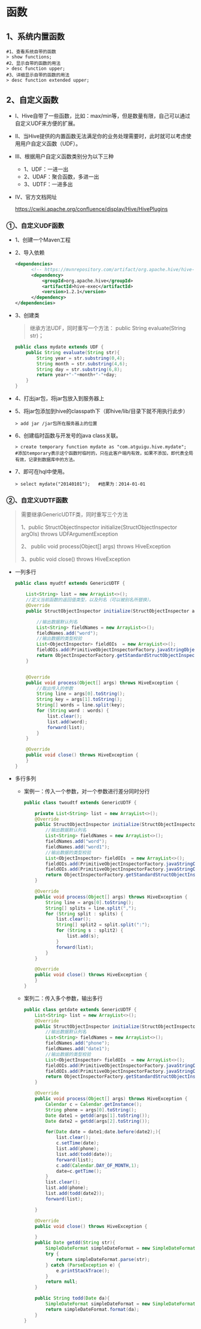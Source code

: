 # 函数

## 1、系统内置函数

```linux
#1、查看系统自带的函数
> show functions;
#2、显示自带的函数的用法
> desc function upper;
#3、详细显示自带的函数的用法
> desc function extended upper;
```

## 2、自定义函数

* Ⅰ、Hive自带了一些函数，比如：max/min等，但是数量有限，自己可以通过自定义UDF来方便的扩展。
* Ⅱ、当Hive提供的内置函数无法满足你的业务处理需要时，此时就可以考虑使用用户自定义函数（UDF）。
* Ⅲ、根据用户自定义函数类别分为以下三种
  * 1、UDF：一进一出
  * 2、UDAF：聚合函数，多进一出
  * 3、UDTF：一进多出

* Ⅳ、官方文档网址

  https://cwiki.apache.org/confluence/display/Hive/HivePlugins

### ①、自定义UDF函数

* 1、创建一个Maven工程

* 2、导入依赖

  ```pom.xml
  <dependencies>
  		<!-- https://mvnrepository.com/artifact/org.apache.hive/hive-exec -->
  		<dependency>
  			<groupId>org.apache.hive</groupId>
  			<artifactId>hive-exec</artifactId>
  			<version>1.2.1</version>
  		</dependency>
  </dependencies>
  ```

* 3、创建类

  > 继承方法UDF，同时重写一个方法： public String evaluate(String str)；

  ```java
  public class mydate extends UDF {
      public String evaluate(String str){
          String year = str.substring(0,4);
          String month = str.substring(4,6);
          String day = str.substring(6,8);
          return year+"-"+month+"-"+day;
      }
  }
  ```

* 4、打出jar包，将jar包放入到服务器上

* 5、将jar包添加到hive的classpath下（即hive/lib/目录下就不用执行此步）

  ```linux
  > add jar /jar包所在服务器上的位置
  ```

* 6、创建临时函数与开发号的java class关联。

  ```linux
  > create temporary function mydate as "com.atguigu.hive.mydate"; 
  #添加temporary表示这个函数时临时的，只在此客户端内有效，如果不添加，即代表全局有效，记录到数据库中的方法。
  ```

* 7、即可在hql中使用。

  ``` hql
  > select mydate("20140101");   #结果为：2014-01-01 
  ```

### ②、自定义UDTF函数

> 需要继承GenericUDTF类，同时重写三个方法
>
> 1、public StructObjectInspector initialize(StructObjectInspector argOIs) throws UDFArgumentException
>
> 2、 public void process(Object[] args) throws HiveException
>
> 3、public void close() throws HiveException

* 一列多行

  ```java
  public class myudtf extends GenericUDTF {
  
      List<String> list = new ArrayList<>();
      //定义当前函数的返回值类型，以及列名（可以被别名所替换）。
      @Override
      public StructObjectInspector initialize(StructObjectInspector argOIs) throws UDFArgumentException {
  
          //输出数据默认列名
          List<String> fieldNames = new ArrayList<>();
          fieldNames.add("word");
          //输出数据的类型校验
          List<ObjectInspector> fieldOIs  = new ArrayList<>();
          fieldOIs.add(PrimitiveObjectInspectorFactory.javaStringObjectInspector);
          return ObjectInspectorFactory.getStandardStructObjectInspector(fieldNames,fieldOIs);
      }
  
  
      @Override
      public void process(Object[] args) throws HiveException {
          //取出传入的参数
          String line = args[0].toString();
          String key = args[1].toString();
          String[] words = line.split(key);
          for (String word : words) {
              list.clear();
              list.add(word);
              forward(list);
          }
      }
  
      @Override
      public void close() throws HiveException {
      }
  }
  ```

* 多行多列

  * 案例一：传入一个参数，对一个参数进行差分同时分行

    ```java
    public class twoudtf extends GenericUDTF {
    
        private List<String> list = new ArrayList<>();
        @Override
        public StructObjectInspector initialize(StructObjectInspector argOIs) throws UDFArgumentException {
            //输出数据默认列名
            List<String> fieldNames = new ArrayList<>();
            fieldNames.add("word");
            fieldNames.add("word1");
            //输出数据的类型校验
            List<ObjectInspector> fieldOIs  = new ArrayList<>();
            fieldOIs.add(PrimitiveObjectInspectorFactory.javaStringObjectInspector);
            fieldOIs.add(PrimitiveObjectInspectorFactory.javaStringObjectInspector);
            return ObjectInspectorFactory.getStandardStructObjectInspector(fieldNames,fieldOIs);
        }
    
        @Override
        public void process(Object[] args) throws HiveException {
            String line = args[0].toString();
            String[] splits = line.split(",");
            for (String split : splits) {
                list.clear();
                String[] split2 = split.split(":");
                for (String s : split2) {
                    list.add(s);
                }
                forward(list);
            }
        }
    
        @Override
        public void close() throws HiveException {
        }
    }
    ```

  * 案列二：传入多个参数，输出多行

    ```java
    public class getdate extends GenericUDTF {
        List<String> list = new ArrayList<>();
        @Override
        public StructObjectInspector initialize(StructObjectInspector argOIs) throws UDFArgumentException {
            //输出数据默认列名
            List<String> fieldNames = new ArrayList<>();
            fieldNames.add("phone");
            fieldNames.add("date1");
            //输出数据的类型校验
            List<ObjectInspector> fieldOIs  = new ArrayList<>();
            fieldOIs.add(PrimitiveObjectInspectorFactory.javaStringObjectInspector);
            fieldOIs.add(PrimitiveObjectInspectorFactory.javaStringObjectInspector);
            return ObjectInspectorFactory.getStandardStructObjectInspector(fieldNames,fieldOIs);
        }
    
        @Override
        public void process(Object[] args) throws HiveException {
            Calendar c = Calendar.getInstance();
            String phone = args[0].toString();
            Date date1 = getdd(args[1].toString());
            Date date2 = getdd(args[2].toString());
    
            for(Date date = date1;date.before(date2);){
                list.clear();
                c.setTime(date);
                list.add(phone);
                list.add(todd(date));
                forward(list);
                c.add(Calendar.DAY_OF_MONTH,1);
                date=c.getTime();
            }
            list.clear();
            list.add(phone);
            list.add(todd(date2));
            forward(list);
    
        }
    
        @Override
        public void close() throws HiveException {
    
        }
        public Date getdd(String str){
            SimpleDateFormat simpleDateFormat = new SimpleDateFormat("yyyyMMdd");
            try {
                return simpleDateFormat.parse(str);
            } catch (ParseException e) {
                e.printStackTrace();
            }
            return null;
        }
    
        public String todd(Date da){
            SimpleDateFormat simpleDateFormat = new SimpleDateFormat("yyyy-MM-dd");
            return simpleDateFormat.format(da);
        }
    }
    ```

    

    

